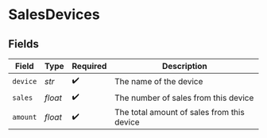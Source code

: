# SalesDevices


## Fields

| Field                                      | Type                                       | Required                                   | Description                                |
| ------------------------------------------ | ------------------------------------------ | ------------------------------------------ | ------------------------------------------ |
| `device`                                   | *str*                                      | :heavy_check_mark:                         | The name of the device                     |
| `sales`                                    | *float*                                    | :heavy_check_mark:                         | The number of sales from this device       |
| `amount`                                   | *float*                                    | :heavy_check_mark:                         | The total amount of sales from this device |